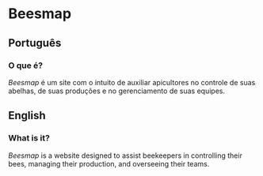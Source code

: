 # Beesmap

## **Português**

### O que é?

*Beesmap* é um site com o intuito de auxiliar apicultores no controle de suas abelhas, de suas produções e no gerenciamento de suas equipes.

## **English**

### What is it?

*Beesmap* is a website designed to assist beekeepers in controlling their bees, managing their production, and overseeing their teams.
